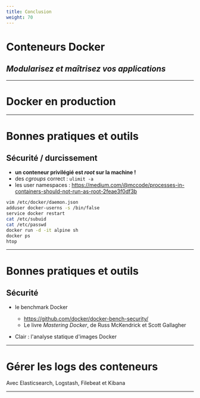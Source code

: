 ```yaml
---
title: Conclusion
weight: 70
---
```


# Conteneurs Docker

## _Modularisez et maîtrisez vos applications_

---

# Docker en production

---

# Bonnes pratiques et outils

## Sécurité / durcissement

- **un conteneur privilégié est _root_ sur la machine !**
- des _cgroups_ correct : `ulimit -a`
- les user namespaces :
  https://medium.com/@mccode/processes-in-containers-should-not-run-as-root-2feae3f0df3b

```bash
vim /etc/docker/daemon.json
adduser docker-userns -s /bin/false
service docker restart
cat /etc/subuid
cat /etc/passwd
docker run -d -it alpine sh
docker ps
htop
```

---

# Bonnes pratiques et outils

<!-- A enrichir ! -->

## Sécurité

- le benchmark Docker

  - https://github.com/docker/docker-bench-security/
  - Le livre _Mastering Docker_, de Russ McKendrick et Scott Gallagher

- Clair : l'analyse statique d'images Docker

---

# Gérer les logs des conteneurs

Avec Elasticsearch, Logstash, Filebeat et Kibana

---

<!--
# Monitorer des conteneurs

Avec Portainer

--- -->
<!--
# Tests sur des conteneurs

Ansible comme source de healthcheck

--- -->

<!-- # Exemples de cas pratiques :

Présentation d'un workflow Docker, du développement à la production -->
